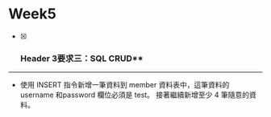 # Week5

- [x] ### Header 3要求三：SQL CRUD**
---------------------
* 使⽤ INSERT 指令新增⼀筆資料到 member 資料表中，這筆資料的 username 和password 欄位必須是 test。
  接著繼續新增⾄少 4 筆隨意的資料。
